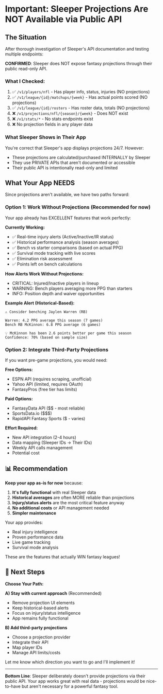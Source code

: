 # Important: Sleeper Projections Are NOT Available via Public API

## The Situation

After thorough investigation of Sleeper's API documentation and testing multiple endpoints:

**CONFIRMED**: Sleeper does NOT expose fantasy projections through their public read-only API.

### What I Checked:
1. ✅ `/v1/players/nfl` - Has player info, status, injuries (NO projections)
2. ✅ `/v1/league/{id}/matchups/{week}` - Has actual points scored (NO projections)
3. ✅ `/v1/league/{id}/rosters` - Has roster data, totals (NO projections)
4. ❌ `/v1/projections/nfl/{season}/{week}` - Does NOT exist
5. ❌ `/v1/stats/*` - No stats endpoints exist
6. ❌ No projection fields in any player data

### What Sleeper Shows in Their App
You're correct that Sleeper's app displays projections 24/7. However:
- These projections are calculated/purchased INTERNALLY by Sleeper
- They use PRIVATE APIs that aren't documented or accessible
- Their public API is intentionally read-only and limited

##  What Your App NEEDS

Since projections aren't available, we have two paths forward:

### Option 1: Work Without Projections (Recommended for now)
Your app already has EXCELLENT features that work perfectly:

**Currently Working:**
- ✅ Real-time injury alerts (Active/Inactive/IR status)
- ✅ Historical performance analysis (season averages)
- ✅ Bench vs starter comparisons (based on actual PPG)
- ✅ Survival mode tracking with live scores
- ✅ Elimination risk assessment
- ✅ Points left on bench calculations

**How Alerts Work Without Projections:**
- CRITICAL: Injured/Inactive players in lineup
- WARNING: Bench players averaging more PPG than starters  
- INFO: Position depth and waiver opportunities

**Example Alert (Historical-Based):**
```
⚠️ Consider benching Jaylen Warren (RB)

Warren: 4.2 PPG average this season (7 games)
Bench RB McKinnon: 6.8 PPG average (6 games)

💡 McKinnon has been 2.6 points better per game this season
Confidence: 70% (based on sample size)
```

### Option 2: Integrate Third-Party Projections
If you want pre-game projections, you would need:

**Free Options:**
- ESPN API (requires scraping, unofficial)
- Yahoo API (limited, requires OAuth)
- FantasyPros (free tier has limits)

**Paid Options:**
- FantasyData API ($$ - most reliable)
- SportsData.io ($$$)
- RapidAPI Fantasy Sports ($ - varies)

**Effort Required:**
- New API integration (2-4 hours)
- Data mapping (Sleeper IDs → Their IDs)
- Weekly API calls management
- Potential cost

## 📊 Recommendation

**Keep your app as-is for now** because:

1. **It's fully functional** with real Sleeper data
2. **Historical averages** are often MORE reliable than projections
3. **Injury/status alerts** are the most critical feature anyway
4. **No additional costs** or API management needed
5. **Simpler maintenance**

Your app provides:
- Real injury intelligence
- Proven performance data
- Live game tracking  
- Survival mode analysis

These are the features that actually WIN fantasy leagues!

## 🎯 Next Steps

**Choose Your Path:**

**A) Stay with current approach** (Recommended)
- Remove projection UI elements
- Keep historical-based alerts
- Focus on injury/status intelligence
- App remains fully functional

**B) Add third-party projections**
- Choose a projection provider
- Integrate their API
- Map player IDs
- Manage API limits/costs

Let me know which direction you want to go and I'll implement it!

---

**Bottom Line**: Sleeper deliberately doesn't provide projections via their public API. Your app works great with real data - projections would be nice-to-have but aren't necessary for a powerful fantasy tool.
